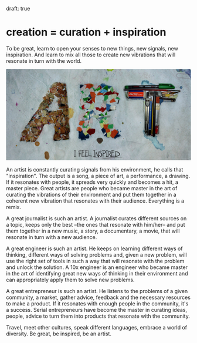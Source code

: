 draft: true

# creation = curation + inspiration

To be great, learn to open your senses to new things, new signals, new inspiration. And learn to mix all those to create new vibrations that will resonate in turn with the world. 

[![ART I feel inspired](public/img/art-I-feel-inspired.jpg)](http://abduzeedo.com/daily-inspiration-394)

An artist is constantly curating signals from his environment, he calls that "inspiration". The output is a song, a piece of art, a performance, a drawing. If it resonates with people, it spreads very quickly and becomes a hit, a master piece. 
Great artists are people who became master in the art of curating the vibrations of their environment and put them together in a coherent new vibration that resonates with their audience. Everything is a remix.

A great journalist is such an artist. A journalist curates different sources on a topic, keeps only the best –the ones that resonate with him/her– and put them together in a new music, a story, a documentary, a movie, that will resonate in turn with a new audience.

A great engineer is such an artist. He keeps on learning different ways of thinking, different ways of solving problems and, given a new problem, will use the right set of tools in such a way that will resonate with the problem and unlock the solution. A 10x engineer is an engineer who became master in the art of identifying great new ways of thinking in their environment and can appropriately apply them to solve new problems.

A great entrepreneur is such an artist. He listens to the problems of a given community, a market, gather advice, feedback and the necessary resources to make a product. If it resonates with enough people in the community, it's a success. Serial entrepreneurs have become the master in curating ideas, people, advice to turn them into products that resonate with the community. 

Travel, meet other cultures, speak different languages, embrace a world of diversity. Be great, be inspired, be an artist.